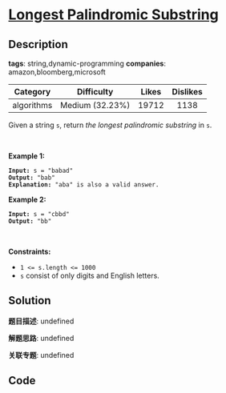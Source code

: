 # [Longest Palindromic Substring](https://leetcode.com/problems/longest-palindromic-substring/description/)

## Description

**tags**: string,dynamic-programming
**companies**: amazon,bloomberg,microsoft

| Category | Difficulty | Likes | Dislikes |
| :------: | :--------: | :---: | :------: |
| algorithms | Medium (32.23%) | 19712 | 1138 |

<p>Given a string <code>s</code>, return <em>the longest palindromic substring</em> in <code>s</code>.</p>

<p>&nbsp;</p>
<p><strong>Example 1:</strong></p>

<pre><code><strong>Input:</strong> s = &quot;babad&quot;
<strong>Output:</strong> &quot;bab&quot;
<strong>Explanation:</strong> &quot;aba&quot; is also a valid answer.</code></pre>

<p><strong>Example 2:</strong></p>

<pre><code><strong>Input:</strong> s = &quot;cbbd&quot;
<strong>Output:</strong> &quot;bb&quot;</code></pre>

<p>&nbsp;</p>
<p><strong>Constraints:</strong></p>

<ul>
	<li><code>1 &lt;= s.length &lt;= 1000</code></li>
	<li><code>s</code> consist of only digits and English letters.</li>
</ul>

## Solution

**题目描述**: undefined

**解题思路**: undefined

**关联专题**: undefined

## Code
